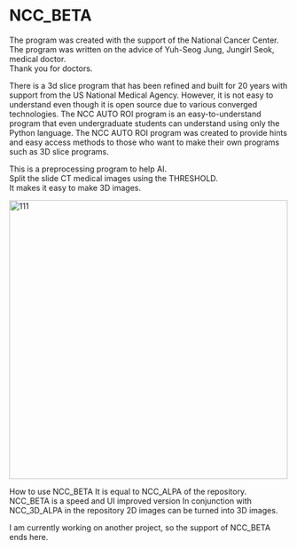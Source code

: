 # NCC_BETA       
The program was created with the support of the National Cancer Center.     
The program was written on the advice of Yuh-Seog Jung, Jungirl Seok, medical doctor.     
Thank you for doctors.

There is a 3d slice program that has been refined and built for 20 years with support from the US National Medical Agency. 
However, it is not easy to understand even though it is open source due to various converged technologies.
The NCC AUTO ROI program is an easy-to-understand program that even undergraduate students can understand using only the Python language.
The NCC AUTO ROI program was created to provide hints and easy access methods to those who want to make their own programs such as 3D slice programs.

This is a preprocessing program to help AI.     
Split the slide CT medical images using the THRESHOLD.     
It makes it easy to make 3D images.   

<img width="502" alt="111" src="https://user-images.githubusercontent.com/19296155/229001593-1c42e46a-5da9-45cc-9f0d-98f66d7f1e53.png">

How to use NCC_BETA
It is equal to NCC_ALPA of the repository.
NCC_BETA is a speed and UI improved version
In conjunction with NCC_3D_ALPA in the repository
2D images can be turned into 3D images.

I am currently working on another project, so the support of NCC_BETA ends here.

